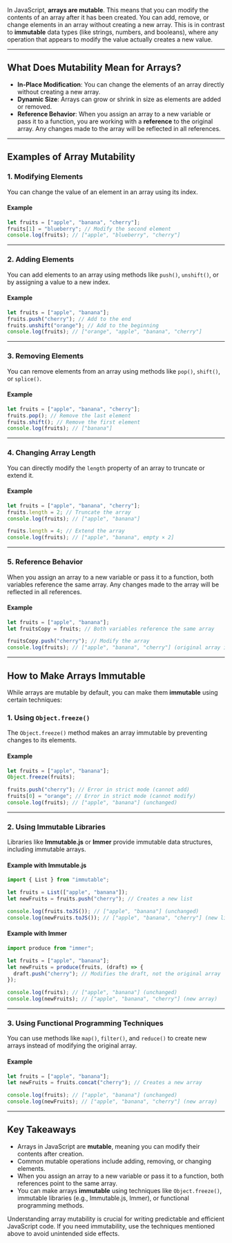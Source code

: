 In JavaScript, **arrays are mutable**. This means that you can modify the contents of an array after it has been created. You can add, remove, or change elements in an array without creating a new array. This is in contrast to **immutable** data types (like strings, numbers, and booleans), where any operation that appears to modify the value actually creates a new value.

---

## **What Does Mutability Mean for Arrays?**

- **In-Place Modification**: You can change the elements of an array directly without creating a new array.
- **Dynamic Size**: Arrays can grow or shrink in size as elements are added or removed.
- **Reference Behavior**: When you assign an array to a new variable or pass it to a function, you are working with a **reference** to the original array. Any changes made to the array will be reflected in all references.

---

## **Examples of Array Mutability**

### **1. Modifying Elements**

You can change the value of an element in an array using its index.

#### **Example**

```javascript
let fruits = ["apple", "banana", "cherry"];
fruits[1] = "blueberry"; // Modify the second element
console.log(fruits); // ["apple", "blueberry", "cherry"]
```

---

### **2. Adding Elements**

You can add elements to an array using methods like `push()`, `unshift()`, or by assigning a value to a new index.

#### **Example**

```javascript
let fruits = ["apple", "banana"];
fruits.push("cherry"); // Add to the end
fruits.unshift("orange"); // Add to the beginning
console.log(fruits); // ["orange", "apple", "banana", "cherry"]
```

---

### **3. Removing Elements**

You can remove elements from an array using methods like `pop()`, `shift()`, or `splice()`.

#### **Example**

```javascript
let fruits = ["apple", "banana", "cherry"];
fruits.pop(); // Remove the last element
fruits.shift(); // Remove the first element
console.log(fruits); // ["banana"]
```

---

### **4. Changing Array Length**

You can directly modify the `length` property of an array to truncate or extend it.

#### **Example**

```javascript
let fruits = ["apple", "banana", "cherry"];
fruits.length = 2; // Truncate the array
console.log(fruits); // ["apple", "banana"]

fruits.length = 4; // Extend the array
console.log(fruits); // ["apple", "banana", empty × 2]
```

---

### **5. Reference Behavior**

When you assign an array to a new variable or pass it to a function, both variables reference the same array. Any changes made to the array will be reflected in all references.

#### **Example**

```javascript
let fruits = ["apple", "banana"];
let fruitsCopy = fruits; // Both variables reference the same array

fruitsCopy.push("cherry"); // Modify the array
console.log(fruits); // ["apple", "banana", "cherry"] (original array is modified)
```

---

## **How to Make Arrays Immutable**

While arrays are mutable by default, you can make them **immutable** using certain techniques:

### **1. Using `Object.freeze()`**

The `Object.freeze()` method makes an array immutable by preventing changes to its elements.

#### **Example**

```javascript
let fruits = ["apple", "banana"];
Object.freeze(fruits);

fruits.push("cherry"); // Error in strict mode (cannot add)
fruits[0] = "orange"; // Error in strict mode (cannot modify)
console.log(fruits); // ["apple", "banana"] (unchanged)
```

---

### **2. Using Immutable Libraries**

Libraries like **Immutable.js** or **Immer** provide immutable data structures, including immutable arrays.

#### **Example with Immutable.js**

```javascript
import { List } from "immutable";

let fruits = List(["apple", "banana"]);
let newFruits = fruits.push("cherry"); // Creates a new list

console.log(fruits.toJS()); // ["apple", "banana"] (unchanged)
console.log(newFruits.toJS()); // ["apple", "banana", "cherry"] (new list)
```

#### **Example with Immer**

```javascript
import produce from "immer";

let fruits = ["apple", "banana"];
let newFruits = produce(fruits, (draft) => {
  draft.push("cherry"); // Modifies the draft, not the original array
});

console.log(fruits); // ["apple", "banana"] (unchanged)
console.log(newFruits); // ["apple", "banana", "cherry"] (new array)
```

---

### **3. Using Functional Programming Techniques**

You can use methods like `map()`, `filter()`, and `reduce()` to create new arrays instead of modifying the original array.

#### **Example**

```javascript
let fruits = ["apple", "banana"];
let newFruits = fruits.concat("cherry"); // Creates a new array

console.log(fruits); // ["apple", "banana"] (unchanged)
console.log(newFruits); // ["apple", "banana", "cherry"] (new array)
```

---

## **Key Takeaways**

- Arrays in JavaScript are **mutable**, meaning you can modify their contents after creation.
- Common mutable operations include adding, removing, or changing elements.
- When you assign an array to a new variable or pass it to a function, both references point to the same array.
- You can make arrays **immutable** using techniques like `Object.freeze()`, immutable libraries (e.g., Immutable.js, Immer), or functional programming methods.

Understanding array mutability is crucial for writing predictable and efficient JavaScript code. If you need immutability, use the techniques mentioned above to avoid unintended side effects.
